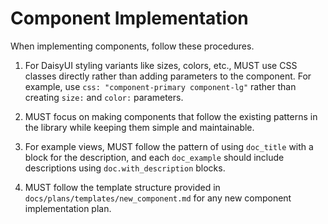 # Component Implementation

When implementing components, follow these procedures.

1. For DaisyUI styling variants like sizes, colors, etc., MUST use CSS classes
   directly rather than adding parameters to the component. For example, use
   `css: "component-primary component-lg"` rather than creating `size:` and
   `color:` parameters.

2. MUST focus on making components that follow the existing patterns in the
   library while keeping them simple and maintainable.

3. For example views, MUST follow the pattern of using `doc_title` with a block
   for the description, and each `doc_example` should include descriptions using
   `doc.with_description` blocks.

4. MUST follow the template structure provided in
   `docs/plans/templates/new_component.md` for any new component implementation
   plan.
